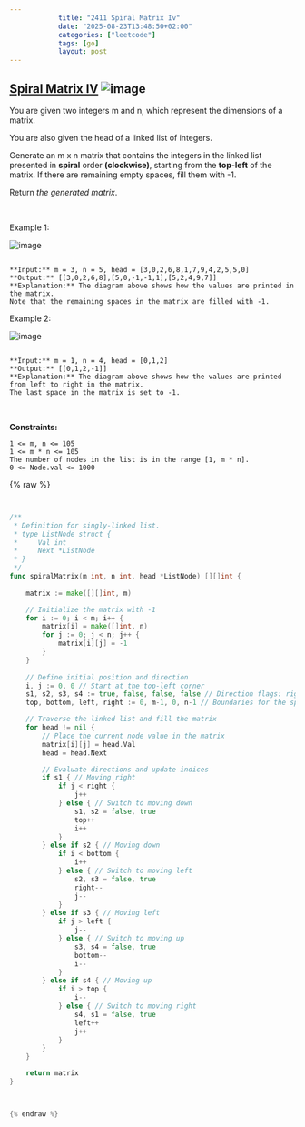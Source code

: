 ```yaml
---
            title: "2411 Spiral Matrix Iv"
            date: "2025-08-23T13:48:50+02:00"
            categories: ["leetcode"]
            tags: [go]
            layout: post
---
```

            
## [Spiral Matrix IV](https://leetcode.com/problems/spiral-matrix-iv) ![image](https://img.shields.io/badge/Difficulty-Medium-orange)

You are given two integers m and n, which represent the dimensions of a matrix.

You are also given the head of a linked list of integers.

Generate an m x n matrix that contains the integers in the linked list presented in **spiral** order **(clockwise)**, starting from the **top-left** of the matrix. If there are remaining empty spaces, fill them with -1.

Return *the generated matrix*.

 

Example 1:

![image](https://assets.leetcode.com/uploads/2022/05/09/ex1new.jpg)
```

**Input:** m = 3, n = 5, head = [3,0,2,6,8,1,7,9,4,2,5,5,0]
**Output:** [[3,0,2,6,8],[5,0,-1,-1,1],[5,2,4,9,7]]
**Explanation:** The diagram above shows how the values are printed in the matrix.
Note that the remaining spaces in the matrix are filled with -1.

```

Example 2:

![image](https://assets.leetcode.com/uploads/2022/05/11/ex2.jpg)
```

**Input:** m = 1, n = 4, head = [0,1,2]
**Output:** [[0,1,2,-1]]
**Explanation:** The diagram above shows how the values are printed from left to right in the matrix.
The last space in the matrix is set to -1.
```

 

**Constraints:**

	1 <= m, n <= 105
	1 <= m * n <= 105
	The number of nodes in the list is in the range [1, m * n].
	0 <= Node.val <= 1000

{% raw %}


```go


/**
 * Definition for singly-linked list.
 * type ListNode struct {
 *     Val int
 *     Next *ListNode
 * }
 */
func spiralMatrix(m int, n int, head *ListNode) [][]int {
    
    matrix := make([][]int, m)

    // Initialize the matrix with -1
    for i := 0; i < m; i++ {
        matrix[i] = make([]int, n)
        for j := 0; j < n; j++ {
            matrix[i][j] = -1
        }
    }
    
    // Define initial position and direction
    i, j := 0, 0 // Start at the top-left corner
    s1, s2, s3, s4 := true, false, false, false // Direction flags: right, down, left, up
    top, bottom, left, right := 0, m-1, 0, n-1 // Boundaries for the spiral traversal

    // Traverse the linked list and fill the matrix
    for head != nil {
        // Place the current node value in the matrix
        matrix[i][j] = head.Val
        head = head.Next

        // Evaluate directions and update indices
        if s1 { // Moving right
            if j < right {
                j++
            } else { // Switch to moving down
                s1, s2 = false, true
                top++
                i++
            }
        } else if s2 { // Moving down
            if i < bottom {
                i++
            } else { // Switch to moving left
                s2, s3 = false, true
                right--
                j--
            }
        } else if s3 { // Moving left
            if j > left {
                j--
            } else { // Switch to moving up
                s3, s4 = false, true
                bottom--
                i--
            }
        } else if s4 { // Moving up
            if i > top {
                i--
            } else { // Switch to moving right
                s4, s1 = false, true
                left++
                j++
            }
        }
    }

    return matrix
}



{% endraw %}
```
